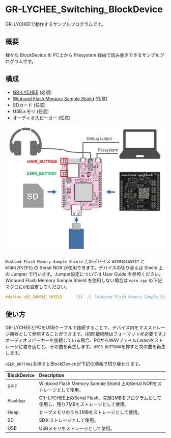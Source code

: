 # GR-LYCHEE_Switching_BlockDevice
GR-LYCHEEで動作するサンプルプログラムです。  

## 概要
様々な BlockDevice を PC上から Filesystem 経由で読み書きできるサンプルプログラムです。  

## 構成
* [GR-LYCHEE](https://os.mbed.com/platforms/Renesas-GR-LYCHEE/) (必須)
* [Winbond Flash Memory Sample Shield](http://www.winbond.com/hq/about-winbond/news-and-events/events/product-promotion/promotion00020.html) (任意)
* SDカード (任意)
* USBメモリ (任意)
* オーディオスピーカー (任意)

![](docs/img/composition.png)  

``Winbond Flash Memory Sample Shield`` 上のデバイス ``W25M161AVEIT`` と ``W74M12FVZPIQ`` の Serial NOR が使用できます。デバイスの切り替えは Shield 上の Jumper で行います。Jumper設定については User Guide を参照ください。  
Winbond Flash Memory Sample Shield を使用しない場合は `main.cpp` の下記マクロに`0`を設定してください。
```cpp
#define USE_SAMPLE_SHIELD      (1)  // [Winbond Flash Memory Sample Shield]  0:not use,  1:use
```

## 使い方
GR-LYCHEEとPCをUSBケーブルで接続することで、デバイス内をマスストレージ機器として参照することができます。(初回接続時はフォーマットが必要です。)  
オーディオスピーカーを接続している場合、PCからWAVファイル(.wav)をストレージに書き込むと、その曲を再生します。`USER_BUTTON0`を押すと次の曲を再生します。  

`USER_BUTTON1`を押すとBlockDeviceが下記の順番で切り替わります。  

| BlockDevice | Description |
|:------------|:------------|
| SPIF        | Winbond Flash Memory Sample Shield 上のSerial NORをストレージとして使用。 |
| FlashIap    | GR-LYCHEE上のSerial Flash。先頭1MBをプログラムとして使用し、残り7MBをストレージとして使用。|
| Heap        | ヒープメモリのうち1MBをストレージとして使用。 |
| SD          | SDをストレージとして使用。 |
| USB         | USBメモリをストレージとして使用。 |
